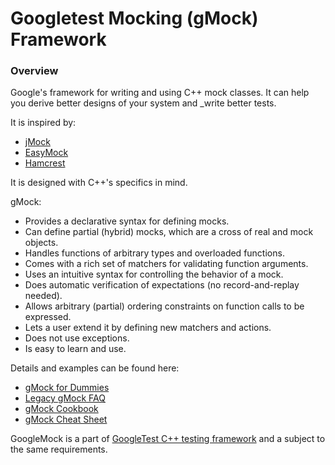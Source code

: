 # Googletest Mocking (gMock) Framework

### Overview

Google's framework for writing and using C++ mock classes. It can help you
derive better designs of your system and _write better tests.

It is inspired by:

*   [jMock](http://www.jmock.org/)
*   [EasyMock](https://easymock.org/)
*   [Hamcrest](https://code.google.com/p/hamcrest/)

It is designed with C++'s specifics in mind.

gMock:

-   Provides a declarative syntax for defining mocks.
-   Can define partial (hybrid) mocks, which are a cross of real and mock
    objects.
-   Handles functions of arbitrary types and overloaded functions.
-   Comes with a rich set of matchers for validating function arguments.
-   Uses an intuitive syntax for controlling the behavior of a mock.
-   Does automatic verification of expectations (no record-and-replay needed).
-   Allows arbitrary (partial) ordering constraints on function calls to be
    expressed.
-   Lets a user extend it by defining new matchers and actions.
-   Does not use exceptions.
-   Is easy to learn and use.

Details and examples can be found here:

*   [gMock for Dummies](https://google.github.io/googletest/gmock_for_dummies.html)
*   [Legacy gMock FAQ](https://google.github.io/googletest/gmock_faq.html)
*   [gMock Cookbook](https://google.github.io/googletest/gmock_cook_book.html)
*   [gMock Cheat Sheet](https://google.github.io/googletest/gmock_cheat_sheet.html)

GoogleMock is a part of
[GoogleTest C++ testing framework](https://github.com/google/googletest/) and a
subject to the same requirements.
